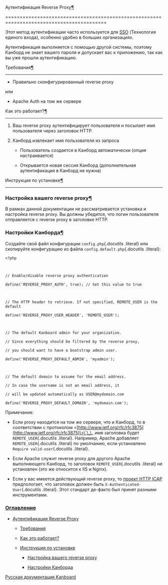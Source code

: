 Аутентификация Reverse Proxy[¶](#reverse-proxy-authentication "Ссылка на этот заголовок")

=========================================================================================



Этот метод аутентификации часто используется для [SSO](https://ru.wikipedia.org/wiki/%D0%A2%D0%B5%D1%85%D0%BD%D0%BE%D0%BB%D0%BE%D0%B3%D0%B8%D1%8F_%D0%B5%D0%B4%D0%B8%D0%BD%D0%BE%D0%B3%D0%BE_%D0%B2%D1%85%D0%BE%D0%B4%D0%B0) (Технология единого входа), особенно удобно в больших организациях.



Аутентификация выполняется с помощью другой системы, поэтому Канборд не знает вашего пароля и допускает вас к приложению, так как вы уже прошли аутентификацию.



Требования[¶](#requirements "Ссылка на этот заголовок")

-------------------------------------------------------



-   Правильно сконфигурированный reverse proxy



или



-   Apache Auth на том же сервере



Как это работает?[¶](#how-does-this-work "Ссылка на этот заголовок")

--------------------------------------------------------------------



1.  Ваш reverse proxy аутентифицирует пользователя и посылает имя пользователя через заголовок HTTP.



2.  Канборд извлекает имя пользователя из запроса



    -   Пользователь создается в Канборд автоматически (опция настраивается)



    -   Открывается новая сессия Канборд (дополнительная аутентификация в Канборд не нужна)



Инструкция по установке[¶](#installation-instructions "Ссылка на этот заголовок")

---------------------------------------------------------------------------------



### Настройка вашего reverse proxy[¶](#setting-up-your-reverse-proxy "Ссылка на этот заголовок")



В рамках данной документации не рассматривается установка и настройка reverse proxy. Вы должны убедится, что логин пользователя отправляется с reverse proxy в заголовке HTTP.



### Настройки Канборда[¶](#setting-up-kanboard "Ссылка на этот заголовок")



Создайте свой файл конфигурации `config.php`{.docutils .literal} или скопируйте конфигурацию из файла `config.default.php`{.docutils .literal}:



    <?php



    // Enable/disable reverse proxy authentication

    define('REVERSE_PROXY_AUTH', true); // Set this value to true



    // The HTTP header to retrieve. If not specified, REMOTE_USER is the default

    define('REVERSE_PROXY_USER_HEADER', 'REMOTE_USER');



    // The default Kanboard admin for your organization.

    // Since everything should be filtered by the reverse proxy,

    // you should want to have a bootstrap admin user.

    define('REVERSE_PROXY_DEFAULT_ADMIN', 'myadmin');



    // The default domain to assume for the email address.

    // In case the username is not an email address, it

    // will be updated automatically as USER@mydomain.com

    define('REVERSE_PROXY_DEFAULT_DOMAIN', 'mydomain.com');



Примечание:



-   Если proxy находится на том же сервере, что и Канборд, то в соответствии с протоколом \<[http://www.ietf.org/rfc/rfc3875](http://www.ietf.org/rfc/rfc3875)\>\`\_\_ имя заголовка будет `REMOTE_USER`{.docutils .literal}. Например, Apache добавляет `REMOTE_USER`{.docutils .literal} по умолчанию, если установлено `Require valid-user`{.docutils .literal}.



-   Если Apache служит reverse proxy для другого Apache выполняющего Канборд, то заголовок `REMOTE_USER`{.docutils .literal} не установлен (это же относится к IIS и Nginx).



-   Если у вас имеется действующий reverse proxy, то [проект HTTP ICAP](http://tools.ietf.org/html/draft-stecher-icap-subid-00#section-3.4) предпологает, что заголовок должен быть `X-Authenticated-User`{.docutils .literal}. Этот стандарт де-факто был принят разными инструментами.



### [Оглавление](index.markdown)



-   [Аутентификация Reverse Proxy](#)

    -   [Требования](#requirements)

    -   [Как это работает?](#how-does-this-work)

    -   [Инструкция по установке](#installation-instructions)

        -   [Настройка вашего reverse proxy](#setting-up-your-reverse-proxy)

        -   [Настройки Канборда](#setting-up-kanboard)



 



 



 



 



 



 



[Русская документация Kanboard](http://kanboard.ru/doc/)

